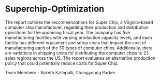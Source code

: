 # Superchip-Optimization
The report outlines the recommendations for Super Chip, a Virginia-based computer chip manufacturer, regarding their production and distribution operations for the upcoming fiscal year. The company has five manufacturing facilities with varying production capacity levels, and each facility has different equipment and setup costs that impact the cost of manufacturing each of the 30 types of computer chips. Additionally, there are variations in shipping costs for distributing the computer chips to 23 sales regions across the US. The report evaluates an alternative production policy that could potentially reduce costs for Super Chip.

Team Members - Saketh Kallepalli,
Changyoung Parker 
